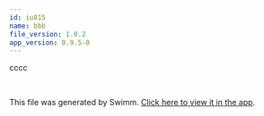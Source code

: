 ```yaml
---
id: iu815
name: bbb
file_version: 1.0.2
app_version: 0.9.5-0
---
```


cccc

<br/>

This file was generated by Swimm. [Click here to view it in the app](http://localhost:5000/repos/Z2l0aHViJTNBJTNBdDElM0ElM0FlcmFuLXN3aW1t/docs/iu815).